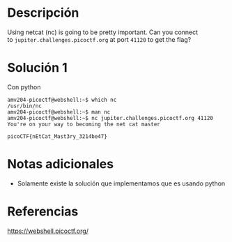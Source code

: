 # Descripción
Using netcat (nc) is going to be pretty important. Can you connect to `jupiter.challenges.picoctf.org` at port `41120` to get the flag?
# Solución 1
Con python
```
amv204-picoctf@webshell:~$ which nc
/usr/bin/nc
amv204-picoctf@webshell:~$ man nc
amv204-picoctf@webshell:~$ nc jupiter.challenges.picoctf.org 41120
You're on your way to becoming the net cat master

picoCTF{nEtCat_Mast3ry_3214be47}
```
# Notas adicionales
- Solamente existe la solución que implementamos que es usando python
# Referencias
https://webshell.picoctf.org/